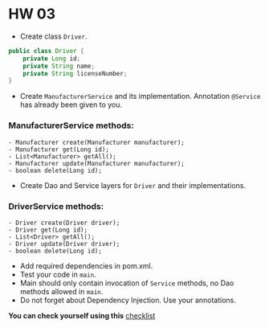 # HW 03
- Create class `Driver`.
```java
public class Driver {
    private Long id;
    private String name;
    private String licenseNumber;
}
```
- Create `ManufacturerService` and its implementation. Annotation `@Service` has already been given to you.
### ManufacturerService methods:
    - Manufacturer create(Manufacturer manufacturer);
    - Manufacturer get(Long id);
    - List<Manufacturer> getAll();
    - Manufacturer update(Manufacturer manufacturer);
    - boolean delete(Long id);
- Create Dao and Service layers for `Driver` and their implementations.
### DriverService methods:
    - Driver create(Driver driver);
    - Driver get(Long id);
    - List<Driver> getAll();
    - Driver update(Driver driver);
    - boolean delete(Long id);

- Add required dependencies in pom.xml.
- Test your code in `main`.
- Main should only contain invocation of `Service` methods, no Dao methods allowed in `main`.
- Do not forget about Dependency Injection. Use your annotations.

__You can check yourself using this__ [checklist](https://mate-academy.github.io/jv-program-common-mistakes/java-JDBC/dao-vs-service/dao-vs-service_checklist.html)
